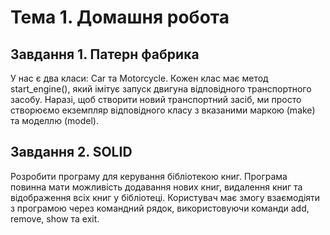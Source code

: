 # Тема 1. Домашня робота

## Завдання 1. Патерн фабрика

У нас є два класи: Car та Motorcycle. Кожен клас має метод start_engine(), який імітує запуск двигуна відповідного транспортного засобу. Наразі, щоб створити новий транспортний засіб, ми просто створюємо екземпляр відповідного класу з вказаними маркою (make) та моделлю (model).

## Завдання 2. SOLID

Розробити програму для керування бібліотекою книг. Програма повинна мати можливість додавання нових книг, видалення книг та відображення всіх книг у бібліотеці. Користувач має змогу взаємодіяти з програмою через командний рядок, використовуючи команди add, remove, show та exit.